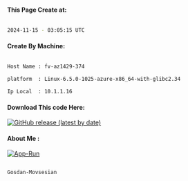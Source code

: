 
   
#### This Page Create at:

```bash

2024-11-15 - 03:05:15 UTC

```

#### Create By Machine:

```bash

Host Name : fv-az1429-374

platform  : Linux-6.5.0-1025-azure-x86_64-with-glibc2.34

Ip Local  : 10.1.1.16

```
#### Download This code Here:

[![GitHub release (latest by date)](https://img.shields.io/github/v/release/Gosdan-Movsesian/Gosdan?style=for-the-badge&label=Download)](https://github.com/Gosdan-Movsesian/Gosdan/releases) 

</p> 

#### About Me :

[![App-Run](https://github.com/Gosdan-Movsesian/Gosdan/actions/workflows/App-Run.yml/badge.svg)](https://github.com/Gosdan-Movsesian/Gosdan/actions/workflows/App-Run.yml)

```bash

Gosdan-Movsesian

```

